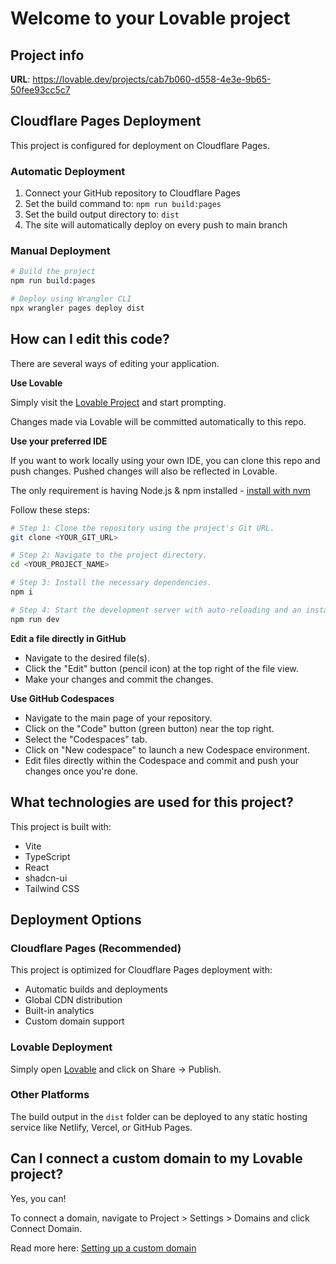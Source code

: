 # Welcome to your Lovable project

## Project info

**URL**: https://lovable.dev/projects/cab7b060-d558-4e3e-9b65-50fee93cc5c7

## Cloudflare Pages Deployment

This project is configured for deployment on Cloudflare Pages. 

### Automatic Deployment
1. Connect your GitHub repository to Cloudflare Pages
2. Set the build command to: `npm run build:pages`
3. Set the build output directory to: `dist`
4. The site will automatically deploy on every push to main branch

### Manual Deployment
```sh
# Build the project
npm run build:pages

# Deploy using Wrangler CLI
npx wrangler pages deploy dist
```

## How can I edit this code?

There are several ways of editing your application.

**Use Lovable**

Simply visit the [Lovable Project](https://lovable.dev/projects/cab7b060-d558-4e3e-9b65-50fee93cc5c7) and start prompting.

Changes made via Lovable will be committed automatically to this repo.

**Use your preferred IDE**

If you want to work locally using your own IDE, you can clone this repo and push changes. Pushed changes will also be reflected in Lovable.

The only requirement is having Node.js & npm installed - [install with nvm](https://github.com/nvm-sh/nvm#installing-and-updating)

Follow these steps:

```sh
# Step 1: Clone the repository using the project's Git URL.
git clone <YOUR_GIT_URL>

# Step 2: Navigate to the project directory.
cd <YOUR_PROJECT_NAME>

# Step 3: Install the necessary dependencies.
npm i

# Step 4: Start the development server with auto-reloading and an instant preview.
npm run dev
```

**Edit a file directly in GitHub**

- Navigate to the desired file(s).
- Click the "Edit" button (pencil icon) at the top right of the file view.
- Make your changes and commit the changes.

**Use GitHub Codespaces**

- Navigate to the main page of your repository.
- Click on the "Code" button (green button) near the top right.
- Select the "Codespaces" tab.
- Click on "New codespace" to launch a new Codespace environment.
- Edit files directly within the Codespace and commit and push your changes once you're done.

## What technologies are used for this project?

This project is built with:

- Vite
- TypeScript
- React
- shadcn-ui
- Tailwind CSS

## Deployment Options

### Cloudflare Pages (Recommended)
This project is optimized for Cloudflare Pages deployment with:
- Automatic builds and deployments
- Global CDN distribution
- Built-in analytics
- Custom domain support

### Lovable Deployment
Simply open [Lovable](https://lovable.dev/projects/cab7b060-d558-4e3e-9b65-50fee93cc5c7) and click on Share -> Publish.

### Other Platforms
The build output in the `dist` folder can be deployed to any static hosting service like Netlify, Vercel, or GitHub Pages.

## Can I connect a custom domain to my Lovable project?

Yes, you can!

To connect a domain, navigate to Project > Settings > Domains and click Connect Domain.

Read more here: [Setting up a custom domain](https://docs.lovable.dev/tips-tricks/custom-domain#step-by-step-guide)
